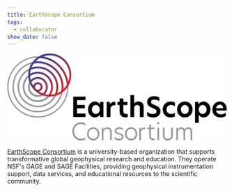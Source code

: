 ```yaml
---
title: EarthScope Consortium
tags:
  - collaborator
show_date: false
---
```


![](featured.png)

[EarthScope Consortium](https://www.earthscope.org/) is a university-based organization that supports transformative global geophysical research and education. They operate NSF's GAGE and SAGE Facilities, providing geophysical instrumentation support, data services, and educational resources to the scientific community.